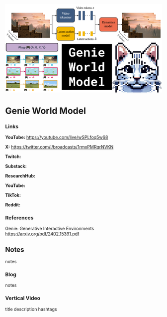 ![thumbnail](thumbnail.png)

# Genie World Model

### Links

**YouTube:** https://youtube.com/live/wSPLfoq5w68

**X:** https://twitter.com/i/broadcasts/1rmxPMRqrNVKN

**Twitch:**

**Substack:**

**ResearchHub:**

**YouTube:**

**TikTok:**

**Reddit:**

### References

Genie: Generative Interactive Environments
https://arxiv.org/pdf/2402.15391.pdf

## Notes

notes

### Blog

notes

### Vertical Video

title
description
hashtags
